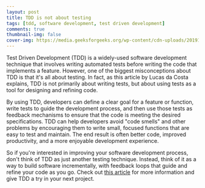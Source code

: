 ```yaml
---
layout: post
title: TDD is not about testing
tags: [tdd, software development, test driven development]
comments: true
thumbnail-img: false
cover-img: https://media.geeksforgeeks.org/wp-content/cdn-uploads/20191216192618/7-Tips-To-Write-Clean-And-Better-Code-in-2020.png
---
```


Test Driven Development (TDD) is a widely-used software development technique that involves writing automated tests before writing the code that implements a feature. However, one of the biggest misconceptions about TDD is that it's all about testing. In fact, as this article by Lucas da Costa explains, TDD is not primarily about writing tests, but about using tests as a tool for designing and refining code.

By using TDD, developers can define a clear goal for a feature or function, write tests to guide the development process, and then use those tests as feedback mechanisms to ensure that the code is meeting the desired specifications. TDD can help developers avoid "code smells" and other problems by encouraging them to write small, focused functions that are easy to test and maintain. The end result is often better code, improved productivity, and a more enjoyable development experience.

So if you're interested in improving your software development process, don't think of TDD as just another testing technique. Instead, think of it as a way to build software incrementally, with feedback loops that guide and refine your code as you go. Check out [this article](https://lucasfcosta.com/2018/10/18/TDD-is-not-about-tests.html) for more information and give TDD a try in your next project.

